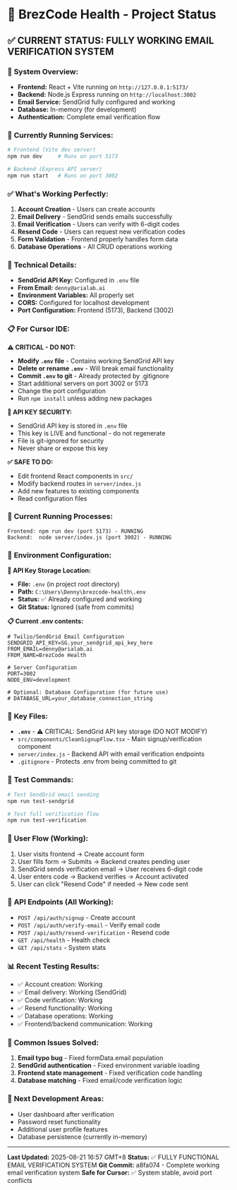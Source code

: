 # 🚀 BrezCode Health - Project Status

## ✅ **CURRENT STATUS: FULLY WORKING EMAIL VERIFICATION SYSTEM**

### 🎯 **System Overview:**
- **Frontend:** React + Vite running on `http://127.0.0.1:5173/`
- **Backend:** Node.js Express running on `http://localhost:3002`
- **Email Service:** SendGrid fully configured and working
- **Database:** In-memory (for development)
- **Authentication:** Complete email verification flow

### 🚀 **Currently Running Services:**
```bash
# Frontend (Vite dev server)
npm run dev     # Runs on port 5173

# Backend (Express API server)  
npm run start   # Runs on port 3002
```

### ✅ **What's Working Perfectly:**
1. **Account Creation** - Users can create accounts
2. **Email Delivery** - SendGrid sends emails successfully 
3. **Email Verification** - Users can verify with 6-digit codes
4. **Resend Code** - Users can request new verification codes
5. **Form Validation** - Frontend properly handles form data
6. **Database Operations** - All CRUD operations working

### 🔧 **Technical Details:**
- **SendGrid API Key:** Configured in `.env` file
- **From Email:** `denny@arialab.ai` 
- **Environment Variables:** All properly set
- **CORS:** Configured for localhost development
- **Port Configuration:** Frontend (5173), Backend (3002)

### 📋 **For Cursor IDE:**

**⚠️ CRITICAL - DO NOT:**
- **Modify `.env` file** - Contains working SendGrid API key
- **Delete or rename `.env`** - Will break email functionality  
- **Commit `.env` to git** - Already protected by .gitignore
- Start additional servers on port 3002 or 5173
- Change the port configuration
- Run `npm install` unless adding new packages

**🚨 API KEY SECURITY:**
- SendGrid API key is stored in `.env` file
- This key is LIVE and functional - do not regenerate
- File is git-ignored for security
- Never share or expose this key

**✅ SAFE TO DO:**
- Edit frontend React components in `src/`
- Modify backend routes in `server/index.js`
- Add new features to existing components
- Read configuration files

### 🚦 **Current Running Processes:**
```
Frontend: npm run dev (port 5173) - RUNNING
Backend:  node server/index.js (port 3002) - RUNNING
```

### 🔑 **Environment Configuration:**

**📁 API Key Storage Location:**
- **File:** `.env` (in project root directory)
- **Path:** `C:\Users\Denny\brezcode-health\.env`
- **Status:** ✅ Already configured and working
- **Git Status:** Ignored (safe from commits)

**📋 Current .env contents:**
```env
# Twilio/SendGrid Email Configuration
SENDGRID_API_KEY=SG.your_sendgrid_api_key_here
FROM_EMAIL=denny@arialab.ai
FROM_NAME=BrezCode Health

# Server Configuration
PORT=3002
NODE_ENV=development

# Optional: Database Configuration (for future use)
# DATABASE_URL=your_database_connection_string
```

### 📁 **Key Files:**
- **`.env`** - ⚠️ CRITICAL: SendGrid API key storage (DO NOT MODIFY)
- `src/components/CleanSignupFlow.tsx` - Main signup/verification component
- `server/index.js` - Backend API with email verification endpoints  
- `.gitignore` - Protects .env from being committed to git

### 🧪 **Test Commands:**
```bash
# Test SendGrid email sending
npm run test-sendgrid

# Test full verification flow
npm run test-verification
```

### 🎯 **User Flow (Working):**
1. User visits frontend → Create account form
2. User fills form → Submits → Backend creates pending user  
3. SendGrid sends verification email → User receives 6-digit code
4. User enters code → Backend verifies → Account activated
5. User can click "Resend Code" if needed → New code sent

### 🔧 **API Endpoints (All Working):**
- `POST /api/auth/signup` - Create account
- `POST /api/auth/verify-email` - Verify email code
- `POST /api/auth/resend-verification` - Resend code
- `GET /api/health` - Health check
- `GET /api/stats` - System stats

### 📊 **Recent Testing Results:**
- ✅ Account creation: Working
- ✅ Email delivery: Working (SendGrid)
- ✅ Code verification: Working  
- ✅ Resend functionality: Working
- ✅ Database operations: Working
- ✅ Frontend/backend communication: Working

### 🚨 **Common Issues Solved:**
1. **Email typo bug** - Fixed formData.email population
2. **SendGrid authentication** - Fixed environment variable loading
3. **Frontend state management** - Fixed verification code handling
4. **Database matching** - Fixed email/code verification logic

### 🎯 **Next Development Areas:**
- User dashboard after verification
- Password reset functionality  
- Additional user profile features
- Database persistence (currently in-memory)

---
**Last Updated:** 2025-08-21 16:57 GMT+8
**Status:** ✅ FULLY FUNCTIONAL EMAIL VERIFICATION SYSTEM
**Git Commit:** a8fa074 - Complete working email verification system
**Safe for Cursor:** ✅ System stable, avoid port conflicts